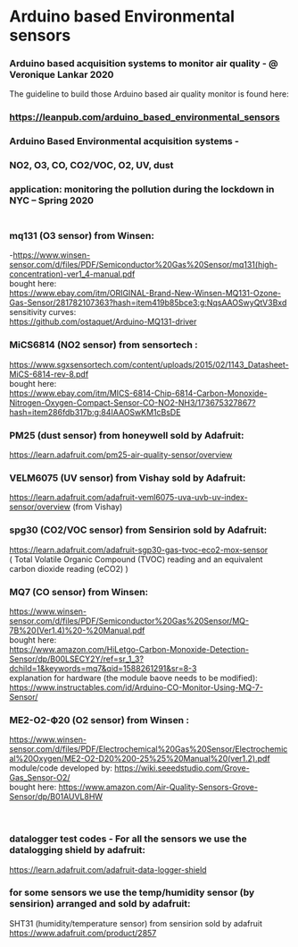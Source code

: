 # Arduino based Environmental sensors
### Arduino based acquisition systems to monitor air quality - @ Veronique Lankar 2020 <br/>

The guideline to build those Arduino based air quality monitor is found here:<br/>
### https://leanpub.com/arduino_based_environmental_sensors<br/>
### Arduino Based Environmental acquisition systems - <br/>
### NO2, O3, CO, CO2/VOC, O2, UV, dust<br/>
### application: monitoring the pollution during the lockdown in NYC – Spring 2020 <br/><br/>

### mq131 (O3 sensor) from Winsen:  <br/>
-https://www.winsen-sensor.com/d/files/PDF/Semiconductor%20Gas%20Sensor/mq131(high-concentration)-ver1_4-manual.pdf <br/>
bought here:<br/>
https://www.ebay.com/itm/ORIGINAL-Brand-New-Winsen-MQ131-Ozone-Gas-Sensor/281782107363?hash=item419b85bce3:g:NqsAAOSwyQtV3Bxd<br/>
sensitivity curves:<br/>
https://github.com/ostaquet/Arduino-MQ131-driver<br/>

### MiCS6814 (NO2 sensor) from sensortech :<br/>
https://www.sgxsensortech.com/content/uploads/2015/02/1143_Datasheet-MiCS-6814-rev-8.pdf<br/>
bought here:<br/>
https://www.ebay.com/itm/MICS-6814-Chip-6814-Carbon-Monoxide-Nitrogen-Oxygen-Compact-Sensor-CO-NO2-NH3/173675327867?hash=item286fdb317b:g:84IAAOSwKM1cBsDE<br/>

### PM25 (dust sensor) from honeywell sold by Adafruit:<br/>
https://learn.adafruit.com/pm25-air-quality-sensor/overview <br/>

### VELM6075 (UV sensor) from Vishay sold by Adafruit:<br/>
https://learn.adafruit.com/adafruit-veml6075-uva-uvb-uv-index-sensor/overview (from Vishay)<br/>

### spg30 (CO2/VOC sensor) from Sensirion sold by Adafruit: <br/>
https://learn.adafruit.com/adafruit-sgp30-gas-tvoc-eco2-mox-sensor <br/>
( Total Volatile Organic Compound (TVOC) reading and an equivalent carbon dioxide reading (eCO2) )<br/>

### MQ7 (CO sensor) from Winsen:<br/>
https://www.winsen-sensor.com/d/files/PDF/Semiconductor%20Gas%20Sensor/MQ-7B%20(Ver1.4)%20-%20Manual.pdf<br/>
bought here:<br/>
https://www.amazon.com/HiLetgo-Carbon-Monoxide-Detection-Sensor/dp/B00LSECY2Y/ref=sr_1_3?dchild=1&keywords=mq7&qid=1588261291&sr=8-3<br/>
explanation for hardware (the module baove needs to be modified): <br/>
https://www.instructables.com/id/Arduino-CO-Monitor-Using-MQ-7-Sensor/ <br/>


### ME2-O2-Ф20 (O2 sensor) from Winsen :<br/>
https://www.winsen-sensor.com/d/files/PDF/Electrochemical%20Gas%20Sensor/Electrochemical%20Oxygen/ME2-O2-D20%200-25%25%20Manual%20(ver1.2).pdf <br/>
module/code developed by: https://wiki.seeedstudio.com/Grove-Gas_Sensor-O2/<br/>
bought here: https://www.amazon.com/Air-Quality-Sensors-Grove-Sensor/dp/B01AUVL8HW <br/> <br/> <br/>

### datalogger test codes - For all the sensors we use the datalogging shield by adafruit:<br/>
https://learn.adafruit.com/adafruit-data-logger-shield<br/>

### for some sensors we use the temp/humidity sensor (by sensirion) arranged and sold by adafruit:<br/>
SHT31 (humidity/temperature sensor) from sensirion  sold by adafruit https://www.adafruit.com/product/2857 <br/>









